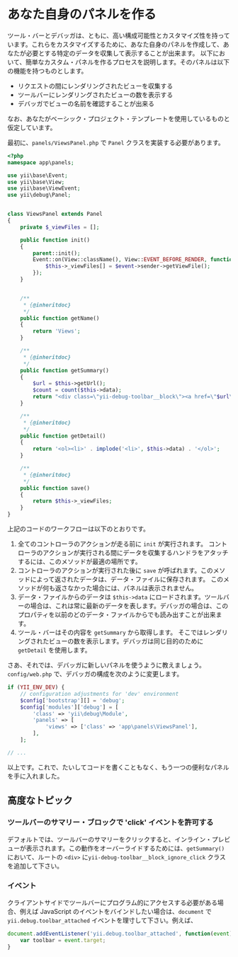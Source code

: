 あなた自身のパネルを作る
========================

ツール・バーとデバッガは、ともに、高い構成可能性とカスタマイズ性を持っています。これらをカスタマイズするために、あなた自身のパネルを作成して、あなたが必要とする特定のデータを収集して表示することが出来ます。
以下において、簡単なカスタム・パネルを作るプロセスを説明します。そのパネルは以下の機能を持つものとします。

- リクエストの間にレンダリングされたビューを収集する
- ツールバーにレンダリングされたビューの数を表示する
- デバッガでビューの名前を確認することが出来る

なお、あなたがベーシック・プロジェクト・テンプレートを使用しているものと仮定しています。

最初に、`panels/ViewsPanel.php` で `Panel` クラスを実装する必要があります。

```php
<?php
namespace app\panels;

use yii\base\Event;
use yii\base\View;
use yii\base\ViewEvent;
use yii\debug\Panel;


class ViewsPanel extends Panel
{
    private $_viewFiles = [];

    public function init()
    {
        parent::init();
        Event::on(View::className(), View::EVENT_BEFORE_RENDER, function (ViewEvent $event) {
            $this->_viewFiles[] = $event->sender->getViewFile();
        });
    }


    /**
     * {@inheritdoc}
     */
    public function getName()
    {
        return 'Views';
    }

    /**
     * {@inheritdoc}
     */
    public function getSummary()
    {
        $url = $this->getUrl();
        $count = count($this->data);
        return "<div class=\"yii-debug-toolbar__block\"><a href=\"$url\">Views <span class=\"yii-debug-toolbar__label yii-debug-toolbar__label_info\">$count</span></a></div>";
    }

    /**
     * {@inheritdoc}
     */
    public function getDetail()
    {
        return '<ol><li>' . implode('<li>', $this->data) . '</ol>';
    }

    /**
     * {@inheritdoc}
     */
    public function save()
    {
        return $this->_viewFiles;
    }
}
```

上記のコードのワークフローは以下のとおりです。

1. 全てのコントローラのアクションが走る前に `init` が実行されます。 コントローラのアクションが実行される間にデータを収集するハンドラをアタッチするには、このメソッドが最適の場所です。
2. コントローラのアクションが実行された後に `save` が呼ばれます。このメソッドによって返されたデータは、データ・ファイルに保存されます。
   このメソッドが何も返さなかった場合には、パネルは表示されません。
3. データ・ファイルからのデータは `$this->data` にロードされます。ツールバーの場合は、これは常に最新のデータを表します。デバッガの場合は、このプロパティを以前のどのデータ・ファイルからでも読み出すことが出来ます。
4. ツール・バーはその内容を `getSummary` から取得します。
   そこではレンダリングされたビューの数を表示します。デバッガは同じ目的のために `getDetail` を使用します。

さあ、それでは、デバッガに新しいパネルを使うように教えましょう。`config/web.php` で、デバッガの構成を次のように変更します。

```php
if (YII_ENV_DEV) {
    // configuration adjustments for 'dev' environment
    $config['bootstrap'][] = 'debug';
    $config['modules']['debug'] = [
        'class' => 'yii\debug\Module',
        'panels' => [
            'views' => ['class' => 'app\panels\ViewsPanel'],
        ],
    ];

// ...
```

以上です。これで、たいしてコードを書くこともなく、もう一つの便利なパネルを手に入れました。

高度なトピック
--------------
### ツールバーのサマリー・ブロックで 'click' イベントを許可する
デフォルトでは、ツールバーのサマリーをクリックすると、インライン・プレビューが表示されます。この動作をオーバーライドするためには、`getSummary()` において、ルートの `<div>` に`yii-debug-toolbar__block_ignore_click` クラスを追加して下さい。

### イベント
クライアントサイドでツールバーにプログラム的にアクセスする必要がある場合、例えば JavaScript のイベントをバインドしたい場合は、`document` で `yii.debug.toolbar_attached` イベントを理寸して下さい。例えば、
```js
document.addEventListener('yii.debug.toolbar_attached', function(event) {
    var toolbar = event.target;
}
```
